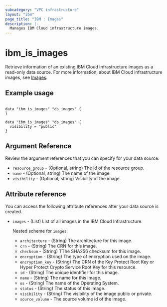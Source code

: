 ```yaml
---
subcategory: "VPC infrastructure"
layout: "ibm"
page_title: "IBM : Images"
description: |-
  Manages IBM Cloud infrastructure images.
---
```


# ibm_is_images
Retrieve information of an existing IBM Cloud Infrastructure images as a read-only data source. For more information, about IBM Cloud infrastructure images, see [Images](https://cloud.ibm.com/docs/vpc?topic=vpc-about-images).

## Example usage

```hcl

data "ibm_is_images" "ds_images" {
}

data "ibm_is_images" "ds_images" {
  visibility = "public"
}

```
## Argument Reference

Review the argument references that you can specify for your data source. 

* `resource_group` - (Optional, string) The id of the resource group.
* `name` - (Optional, string) The name of the image.
* `visibility` - (Optional, string) Visibility of the image.

## Attribute reference
You can access the following attribute references after your data source is created. 

- `images` - (List) List of all images in the IBM Cloud Infrastructure.

  Nested scheme for `images`:
  - `architecture` - (String) The architecture for this image.
  - `crn` - (String) The CRN for this image.
  - `checksum` - (String) TThe SHA256 checksum for this image.
  - `encryption` - (String) The type of encryption used on the image.
  - `encryption_key` - (String) The CRN of the Key Protect Root Key or Hyper Protect Crypto Service Root Key for this resource.
  - `id` - (String) The unique identifier for this image.
  - `name` - (String) The name for this image.
  - `os` - (String) The name of the Operating System.
  - `status` - (String) The status of this image.
  - `visibility` - (String) The visibility of the image public or private.
  - `source_volume` - The source volume id of the image.

